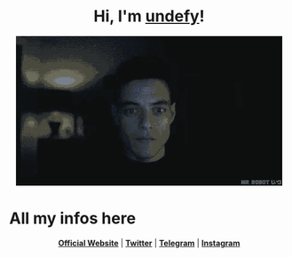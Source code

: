 <p align="center">
  <h1 align="center">Hi, I'm <a href="https://guns.lol/und3fy">undefy</a>!</h1>
</p>
<p align="center">
  <a href="https://www.guns.lol/und3fy"><img src="IMG_0010.gif" alt="Banner"></a>
</p>
<p align="center">
  <h1> All my infos here </h1>
<p align="center">
  <strong><a href="https://guns.lol/und3fy">Official Website</a></strong> |
  <strong><a href="https://twitter.com/akamebtc">Twitter</a></strong> |
  <strong><a href="https://t.me/balenottere">Telegram</a></strong> |
  <strong><a href="https://instagram.com/nukedbyakame">Instagram</a></strong>
</p>
